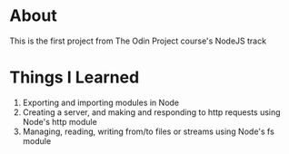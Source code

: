 # About
This is the first project from The Odin Project course's NodeJS track

# Things I Learned
1. Exporting and importing modules in Node
2. Creating a server, and making and responding to http requests using Node's http module
3. Managing, reading, writing from/to files or streams using Node's fs module
